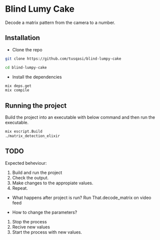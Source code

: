 # Blind Lumy Cake

Decode a matrix pattern from the camera to a number.
## Installation

- Clone the repo

```bash
git clone https://github.com/tusqasi/blind-lumpy-cake

cd blind-lumpy-cake
```
- Install the dependencies

```bash
mix deps.get 
mix compile
```

## Running the project

Build the project into an executable with below command and then run the executable.
```bash
mix escript.Build
./matrix_detection_elixir
```


## TODO
Expected beheviour:
1. Build and run the project
2. Check the output.
3. Make changes to the appropiate values.
4. Repeat.


- What happens after project is run?
Run That.decode_matrix on video feed

- How to change the parameters?
1. Stop the process
2. Recive new values
3. Start the process with new values.


